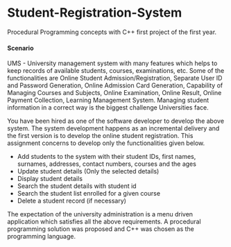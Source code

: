 # Student-Registration-System
Procedural Programming concepts with C++ first project of the first year.

#### Scenario 

UMS - University management system with many features which helps to keep records of available students, courses, examinations, etc.
Some of the functionalities are Online Student Admission/Registration, Separate User ID and Password Generation, Online Admission Card Generation, Capability of Managing Courses and Subjects, Online Examination, Online Result, Online Payment Collection, Learning Management System.
Managing student information in a correct way is the biggest challenge Universities face.

You have been hired as one of the software developer to develop the above system. The system development happens as an incremental delivery and the first version is to develop the online student registration.
This assignment concerns to develop only the functionalities given below.

* Add students to the system with their student IDs, first names, surnames, addresses, contact
numbers, courses and the ages
* Update student details (Only the selected details)
* Display student details
* Search the student details with student id
* Search the student list enrolled for a given course
* Delete a student record (if necessary)

The expectation of the university administration is a menu driven application which satisfies all the above requirements.
A procedural programming solution was proposed and C++ was chosen as the programming language.
